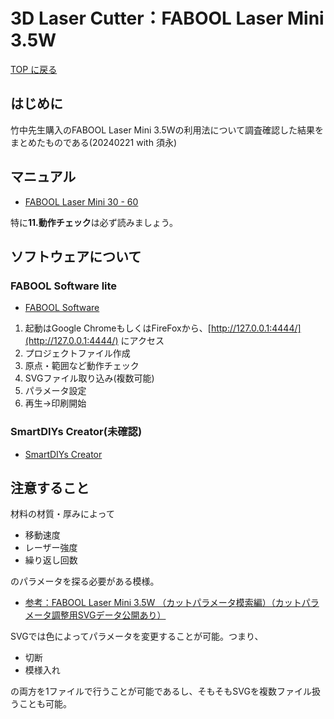 # 3D Laser Cutter：FABOOL Laser Mini 3.5W

[TOP に戻る](../../index.md)

## はじめに
竹中先生購入のFABOOL Laser Mini 3.5Wの利用法について調査確認した結果をまとめたものである(20240221 with 須永)

## マニュアル
- [FABOOL Laser Mini 30 - 60](https://www.smartdiys.com/manual/fabool-laser-mini-300-230-before-starting/)

特に**11.動作チェック**は必ず読みましょう。

## ソフトウェアについて
### FABOOL Software lite
- [FABOOL Software](https://www.smartdiys.com/manual/fabool-software-overview/)

1. 起動はGoogle ChromeもしくはFireFoxから、[http://127.0.0.1:4444/](http://127.0.0.1:4444/) にアクセス
2. プロジェクトファイル作成
3. 原点・範囲など動作チェック
4. SVGファイル取り込み(複数可能)
5. パラメータ設定
6. 再生->印刷開始

### SmartDIYs Creator(未確認)
- [SmartDIYs Creator](https://www.smartdiys.com/smartdiys-creator/)

## 注意すること
材料の材質・厚みによって
- 移動速度
- レーザー強度
- 繰り返し回数

のパラメータを探る必要がある模様。
- [参考：FABOOL Laser Mini 3.5W （カットパラメータ模索編）（カットパラメータ調整用SVGデータ公開あり）](https://kitto-yakudatsu.com/archives/580)

SVGでは色によってパラメータを変更することが可能。つまり、
- 切断
- 模様入れ

の両方を1ファイルで行うことが可能であるし、そもそもSVGを複数ファイル扱うことも可能。